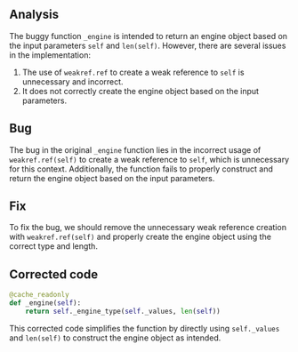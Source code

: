 ## Analysis
The buggy function `_engine` is intended to return an engine object based on the input parameters `self` and `len(self)`. However, there are several issues in the implementation:
1. The use of `weakref.ref` to create a weak reference to `self` is unnecessary and incorrect.
2. It does not correctly create the engine object based on the input parameters.

## Bug
The bug in the original `_engine` function lies in the incorrect usage of `weakref.ref(self)` to create a weak reference to `self`, which is unnecessary for this context. Additionally, the function fails to properly construct and return the engine object based on the input parameters. 

## Fix
To fix the bug, we should remove the unnecessary weak reference creation with `weakref.ref(self)` and properly create the engine object using the correct type and length.

## Corrected code
```python
@cache_readonly
def _engine(self):
    return self._engine_type(self._values, len(self))
``` 

This corrected code simplifies the function by directly using `self._values` and `len(self)` to construct the engine object as intended.